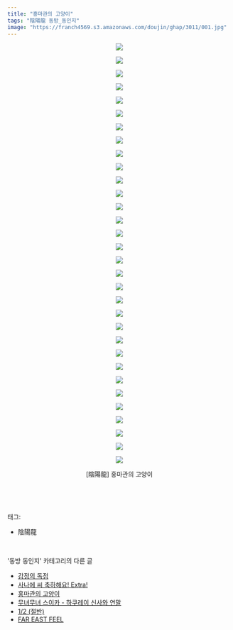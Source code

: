 ```yaml
---
title: "홍마관의 고양이"
tags: "陰陽龍 동방_동인지"
image: "https://franch4569.s3.amazonaws.com/doujin/ghap/3011/001.jpg"
---
```

<div class="article">
<p style="text-align: center; clear: none; float: none;"><img src="{{ site.imgserver2 }}/ghap/3011/001.jpg"/></p>
<p style="text-align: center; clear: none; float: none;"><img src="{{ site.imgserver2 }}/ghap/3011/002.jpg"/></p>
<p style="text-align: center; clear: none; float: none;"><img src="{{ site.imgserver2 }}/ghap/3011/003.jpg"/></p>
<p style="text-align: center; clear: none; float: none;"><img src="{{ site.imgserver2 }}/ghap/3011/004.jpg"/></p>
<p style="text-align: center; clear: none; float: none;"><img src="{{ site.imgserver2 }}/ghap/3011/005.jpg"/></p>
<p style="text-align: center; clear: none; float: none;"><img src="{{ site.imgserver2 }}/ghap/3011/006.jpg"/></p>
<p style="text-align: center; clear: none; float: none;"><img src="{{ site.imgserver2 }}/ghap/3011/007.jpg"/></p>
<p style="text-align: center; clear: none; float: none;"><img src="{{ site.imgserver2 }}/ghap/3011/008.jpg"/></p>
<p style="text-align: center; clear: none; float: none;"><img src="{{ site.imgserver2 }}/ghap/3011/009.jpg"/></p>
<p style="text-align: center; clear: none; float: none;"><img src="{{ site.imgserver2 }}/ghap/3011/010.jpg"/></p>
<p style="text-align: center; clear: none; float: none;"><img src="{{ site.imgserver2 }}/ghap/3011/011.jpg"/></p>
<p style="text-align: center; clear: none; float: none;"><img src="{{ site.imgserver2 }}/ghap/3011/012.jpg"/></p>
<p style="text-align: center; clear: none; float: none;"><img src="{{ site.imgserver2 }}/ghap/3011/013.jpg"/></p>
<p style="text-align: center; clear: none; float: none;"><img src="{{ site.imgserver2 }}/ghap/3011/014.jpg"/></p>
<p style="text-align: center; clear: none; float: none;"><img src="{{ site.imgserver2 }}/ghap/3011/015.jpg"/></p>
<p style="text-align: center; clear: none; float: none;"><img src="{{ site.imgserver2 }}/ghap/3011/016.jpg"/></p>
<p style="text-align: center; clear: none; float: none;"><img src="{{ site.imgserver2 }}/ghap/3011/017.jpg"/></p>
<p style="text-align: center; clear: none; float: none;"><img src="{{ site.imgserver2 }}/ghap/3011/018.jpg"/></p>
<p style="text-align: center; clear: none; float: none;"><img src="{{ site.imgserver2 }}/ghap/3011/019.jpg"/></p>
<p style="text-align: center; clear: none; float: none;"><img src="{{ site.imgserver2 }}/ghap/3011/020.jpg"/></p>
<p style="text-align: center; clear: none; float: none;"><img src="{{ site.imgserver2 }}/ghap/3011/021.jpg"/></p>
<p style="text-align: center; clear: none; float: none;"><img src="{{ site.imgserver2 }}/ghap/3011/022.jpg"/></p>
<p style="text-align: center; clear: none; float: none;"><img src="{{ site.imgserver2 }}/ghap/3011/023.jpg"/></p>
<p style="text-align: center; clear: none; float: none;"><img src="{{ site.imgserver2 }}/ghap/3011/024.jpg"/></p>
<p style="text-align: center; clear: none; float: none;"><img src="{{ site.imgserver2 }}/ghap/3011/025.jpg"/></p>
<p style="text-align: center; clear: none; float: none;"><img src="{{ site.imgserver2 }}/ghap/3011/026.jpg"/></p>
<p style="text-align: center; clear: none; float: none;"><img src="{{ site.imgserver2 }}/ghap/3011/027.jpg"/></p>
<p style="text-align: center; clear: none; float: none;"><img src="{{ site.imgserver2 }}/ghap/3011/028.jpg"/></p>
<p style="text-align: center; clear: none; float: none;"><img src="{{ site.imgserver2 }}/ghap/3011/029.jpg"/></p>
<p style="text-align: center; clear: none; float: none;"><img src="{{ site.imgserver2 }}/ghap/3011/030.jpg"/></p>
<p style="text-align: center; clear: none; float: none;"><img src="{{ site.imgserver2 }}/ghap/3011/031.jpg"/></p>
<p style="text-align: center; clear: none; float: none;"><img src="{{ site.imgserver2 }}/ghap/3011/032.jpg"/></p>
<p style="text-align: center; clear: none; float: none;">[陰陽龍] 홍마관의 고양이</p>
<p><br/></p>
</div><br/>
<div class="tagTrail">
<p>태그: </p>
<ul>
<li>陰陽龍</li>
</ul>
</div><br/>
<div class="another">
<p>'동방 동인지' 카테고리의 다른 글</p>
<ul>
<li><a href="/ghap_3015">감정의 독점</a></li>
<li><a href="/ghap_3014">사나에 씨 축하해요! Extra!</a></li>
<li><a href="/ghap_3011">홍마관의 고양이</a></li>
<li><a href="/ghap_3010">무녀무녀 스이카 - 하쿠레이 신사와 연말</a></li>
<li><a href="/ghap_3009">1/2 (절반)</a></li>
<li><a href="/ghap_3008">FAR EAST FEEL</a></li>
</ul>
</div><br/>
<div class="cb_module cb_fluid">
<div class="cb_wrt cb_profile">
</div><!-- commentList close -->
</div><br/>
